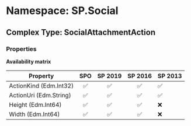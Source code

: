 # Namespace: SP.Social

## Complex Type: SocialAttachmentAction

### Properties

**Availability matrix**

Property | SPO | SP 2019 | SP 2016 | SP 2013
----------|:---:|:-------:|:-------:|:-------
ActionKind (Edm.Int32) | ✅ | ✅ | ✅ | ✅
ActionUri (Edm.String) | ✅ | ✅ | ✅ | ✅
Height (Edm.Int64) | ✅ | ✅ | ✅ | ❌
Width (Edm.Int64) | ✅ | ✅ | ✅ | ❌